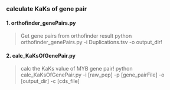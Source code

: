 ### calculate KaKs of gene pair

#### 1. orthofinder_genePairs.py

> Get gene pairs from orthofinder result
> python orthofinder_genePairs.py -i Duplications.tsv -o output_dir!

#### 2. calc_KaKsOfGenePair.py

> calc the KaKs value of MYB gene pair!
> python calc_KaKsOfGenePair.py -i [raw_pep] -p [gene_pairFile] -o [output_dir] -c [cds_file]

